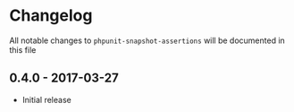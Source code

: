 # Changelog

All notable changes to `phpunit-snapshot-assertions` will be documented in this file

## 0.4.0 - 2017-03-27

- Initial release
